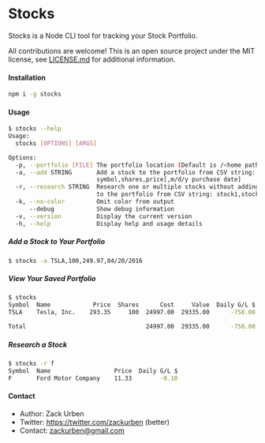 # Stocks

Stocks is a Node CLI tool for tracking your Stock Portfolio.

All contributions are welcome! This is an open source project under the MIT license, see [LICENSE.md](LICENSE.md) for
additional information.

#### Installation
```bash
npm i -g stocks
```

#### Usage
```bash
$ stocks --help
Usage:
  stocks [OPTIONS] [ARGS]

Options:
  -p, --portfolio [FILE] The portfolio location (Default is /<home path>/portfolio.json)
  -a, --add STRING       Add a stock to the portfolio from CSV string:
                         symbol,shares,price[,m/d/y purchase date]
  -r, --research STRING  Research one or multiple stocks without adding them
                         to the portfolio from CSV string: stock1,stock2
  -k, --no-color         Omit color from output
      --debug            Show debug information
  -v, --version          Display the current version
  -h, --help             Display help and usage details
```

##### Add a Stock to Your Portfolio
```bash
$ stocks -a TSLA,100,249.97,04/20/2016
```

##### View Your Saved Portfolio
```bash
$ stocks
Symbol  Name            Price  Shares      Cost     Value  Daily G/L $  Total G/L $
TSLA    Tesla, Inc.    293.35     100  24997.00  29335.00      -758.00      4338.00

Total                                  24997.00  29335.00      -758.00      4338.00
```

##### Research a Stock
```bash
$ stocks -r f
Symbol  Name                  Price  Daily G/L $
F       Ford Motor Company    11.33        -0.10
```

#### Contact
  - Author: Zack Urben
  - Twitter: https://twitter.com/zackurben (better)
  - Contact: zackurben@gmail.com

